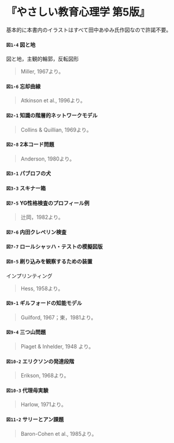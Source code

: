 # 『やさしい教育心理学 第5版』

基本的に本書内のイラストはすべて田中あゆみ氏作図なので許諾不要。

#### `図1-4` 図と地
図と地，主観的輪郭，反転図形
> Miller, 1967より。

#### `図1-6` 忘却曲線
> Atkinson et al., 1996より。

#### `図2-1` 知識の階層的ネットワークモデル
> Collins & Quillian, 1969より。

#### `図2-8` 2本コード問題
> Anderson, 1980より。

#### `図3-1` パブロフの犬

#### `図3-3` スキナー箱

#### `図7-5` YG性格検査のプロフィール例
> 辻岡，1982より。

#### `図7-6` 内田クレペリン検査

#### `図7-7` ロールシャッハ・テストの模擬図版

#### `図8-5` 刷り込みを観察するための装置
インプリンティング
> Hess, 1958より。

#### `図9-1` ギルフォードの知能モデル
> Guilford, 1967；東，1981より。

#### `図9-4` 三つ山問題
> Piaget & Inhelder, 1948 より。

#### `図10-2` エリクソンの発達段階
> Erikson, 1968より。

#### `図10-3` 代理母実験
> Harlow, 1971より。

#### `図11-2` サリーとアン課題
> Baron-Cohen et al., 1985より。